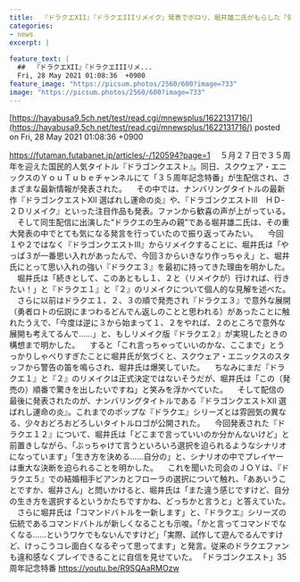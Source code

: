 ```yaml
---
title:  『ドラクエXII』『ドラクエIIIリメイク』発表でポロリ、堀井雄二氏がもらした「気になる発言」とは？  
categories:
- news
excerpt: |
  
feature_text: |
  ##  『ドラクエXII』『ドラクエIIIリメ...
  Fri, 28 May 2021 01:08:36  +0900
feature_image: "https://picsum.photos/2560/600?image=733"
image: "https://picsum.photos/2560/600?image=733"
---
```


[https://hayabusa9.5ch.net/test/read.cgi/mnewsplus/1622131716/](https://hayabusa9.5ch.net/test/read.cgi/mnewsplus/1622131716/)
posted on Fri, 28 May 2021 01:08:36  +0900

<!--more-->

https://futaman.futabanet.jp/articles/-/120594?page=1 　５月２７日で３５周年を迎えた国民的人気タイトル『ドラゴンクエスト』。同日、スクウェア・エニックスのＹｏｕＴｕｂｅチャンネルにて「３５周年記念特番」が生配信され、さまざまな最新情報が発表された。 　その中では、ナンバリングタイトルの最新作『ドラゴンクエストXII 選ばれし運命の炎』や、『ドラゴンクエストIII　ＨＤ-２Ｄリメイク』といった注目作品も発表。ファンから歓喜の声が上がっている。 　そして同生配信に出演した“ドラクエの生みの親”である堀井雄二氏は、その重大発表の中でとても気になる発言を行っていたので振り返ってみたい。 　今回１や２ではなく『ドラゴンクエストIII』からリメイクすることに、堀井氏は「やっぱ３が一番思い入れがあったんで、今回３からいきなり作っちゃえ」と、堀井氏にとって思い入れの強い『ドラクエ３』を最初に持ってきた理由を明かした。 　堀井氏は「続きとして、このあともし１、２と（リメイクが）行ければ、行きたい！」と『ドラクエ１』と『２』のリメイクについて個人的な見解を述べた。 　さらに以前はドラクエ１、２、３の順で発売され『ドラクエ３』で意外な展開（勇者ロトの伝説にまつわるどんでん返しのことと思われる）があったことに触れたうえで、「今度は逆に３から始まって１、２をやれば、２のところで意外な展開も考えてるんで……」と、もしリメイク版『ドラクエ２』が実現したときの構想まで明かした。 　すると「これ言っちゃっていいのかな、ここまで」とうっかりしゃべりすぎたことに堀井氏が気づくと、スクウェア・エニックスのスタッフから警告の笛を鳴らされ、堀井氏は爆笑していた。 　ちなみにまだ『ドラクエ１』と『２』のリメイクは正式決定ではないそうだが、堀井氏は「この（発売の）順番で驚きを出したいですね」と笑みを浮かべていた。 　そして配信の最後に発表されたのが、ナンバリングタイトルである『ドラゴンクエストXII 選ばれし運命の炎』。これまでのポップな『ドラクエ』シリーズとは雰囲気の異なる、少々おどろおどろしいタイトルロゴが公開された。 　今回発表された『ドラクエ１２』について、堀井氏は「どこまで言っていいのか分かんないけど」と前置きしながら、「ぶっちゃけて言うといろいろ選択を迫られるようなシナリオになっています」「生き方を決める……自分の」と、シナリオの中でプレイヤーは重大な決断を迫られることを明かした。 　これを聞いた司会のＪＯＹは、『ドラクエ５』での結婚相手ビアンカとフローラの選択について触れ、「ああいうことですか、堀井さん」と問いかけると、堀井氏は「また違う感じですけど、自分の生き方を選択するというかたちですかね、どっちかと言うと」と答えていた。 　さらに堀井氏は「コマンドバトルを一新します」と、『ドラクエ』シリーズの伝統であるコマンドバトルが新しくなることも示唆。「かと言ってコマンドでなくなる……というワケでもないんですけど」「実際、試作して遊んでるんですけど、けっこうコレ面白くなるぞって思ってます」と発言。従来のドラクエファンも違和感なくプレイできることに自信を見せていた。 「ドラゴンクエスト」35周年記念特番 https://youtu.be/R9SQAaRMOzw
